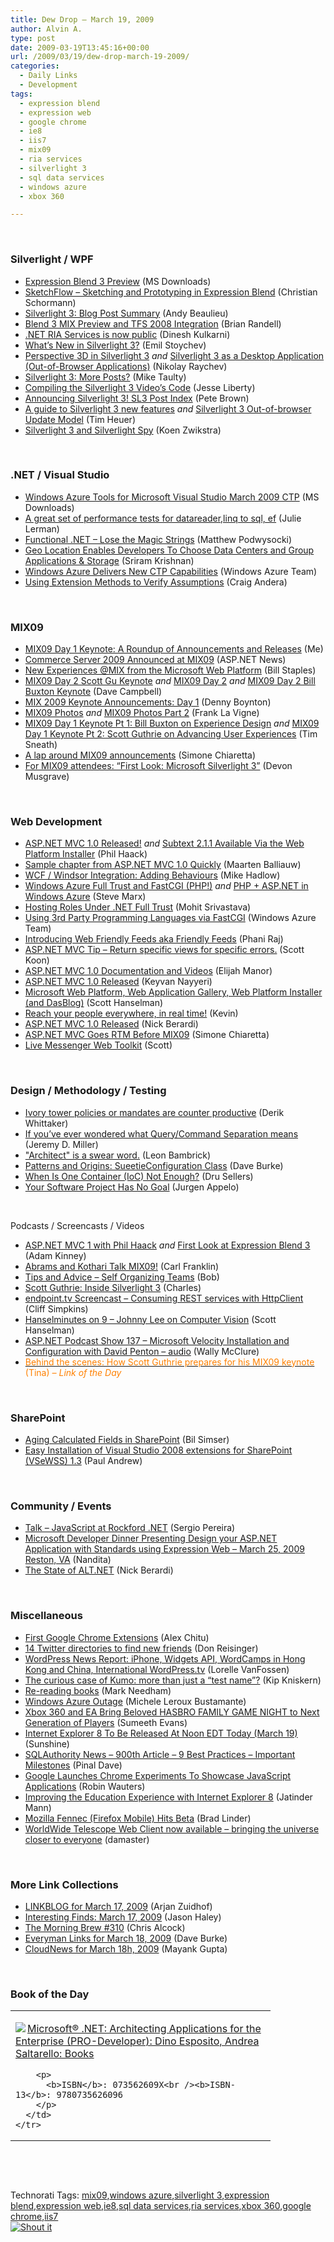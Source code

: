 ```yaml
---
title: Dew Drop – March 19, 2009
author: Alvin A.
type: post
date: 2009-03-19T13:45:16+00:00
url: /2009/03/19/dew-drop-march-19-2009/
categories:
  - Daily Links
  - Development
tags:
  - expression blend
  - expression web
  - google chrome
  - ie8
  - iis7
  - mix09
  - ria services
  - silverlight 3
  - sql data services
  - windows azure
  - xbox 360

---
```

&#160;

### Silverlight / WPF

  * [Expression Blend 3 Preview][1] (MS Downloads)
  * [SketchFlow – Sketching and Prototyping in Expression Blend][2] (Christian Schormann)
  * [Silverlight 3: Blog Post Summary][3] (Andy Beaulieu)
  * [Blend 3 MIX Preview and TFS 2008 Integration][4] (Brian Randell)
  * [.NET RIA Services is now public][5] (Dinesh Kulkarni)
  * [What&#8217;s New in Silverlight 3?][6] (Emil Stoychev)
  * [Perspective 3D in Silverlight 3][7] _and_&#160;[Silverlight 3 as a Desktop Application (Out-of-Browser Applications)][8] (Nikolay Raychev)
  * [Silverlight 3: More Posts?][9] (Mike Taulty)
  * [Compiling the Silverlight 3 Video’s Code][10] (Jesse Liberty)
  * [Announcing Silverlight 3! SL3 Post Index][11] (Pete Brown)
  * [A guide to Silverlight 3 new features][12] _and_&#160;[Silverlight 3 Out-of-browser Update Model][13] (Tim Heuer)
  * [Silverlight 3 and Silverlight Spy][14] (Koen Zwikstra)

&#160;

### .NET / Visual Studio

  * [Windows Azure Tools for Microsoft Visual Studio March 2009 CTP][15] (MS Downloads)
  * [A great set of performance tests for datareader,linq to sql, ef][16] (Julie Lerman)
  * [Functional .NET – Lose the Magic Strings][17] (Matthew Podwysocki)
  * [Geo Location Enables Developers To Choose Data Centers and Group Applications & Storage][18] (Sriram Krishnan)
  * [Windows Azure Delivers New CTP Capabilities][19] (Windows Azure Team)
  * [Using Extension Methods to Verify Assumptions][20] (Craig Andera)

&#160;

### MIX09

  * [MIX09 Day 1 Keynote: A Roundup of Announcements and Releases][21] (Me)
  * [Commerce Server 2009 Announced at MIX09][22] (ASP.NET News)
  * [New Experiences @MIX from the Microsoft Web Platform][23] (Bill Staples)
  * [MIX09 Day 2 Scott Gu Keynote][24] _and_&#160;[MIX09 Day 2][25] _and_&#160;[MIX09 Day 2 Bill Buxton Keynote][26] (Dave Campbell)
  * [MIX 2009 Keynote Announcements: Day 1][27] (Denny Boynton)
  * [MIX09 Photos][28] _and_&#160;[MIX09 Photos Part 2][29] (Frank La Vigne)
  * [MIX09 Day 1 Keynote Pt 1: Bill Buxton on Experience Design][30] _and_&#160;[MIX09 Day 1 Keynote Pt 2: Scott Guthrie on Advancing User Experiences][31] (Tim Sneath)
  * [A lap around MIX09 announcements][32] (Simone Chiaretta)
  * [For MIX09 attendees: “First Look: Microsoft Silverlight 3”][33] (Devon Musgrave)

&#160;

### Web Development

  * [ASP.NET MVC 1.0 Released!][34] _and_&#160;[Subtext 2.1.1 Available Via the Web Platform Installer][35] (Phil Haack)
  * [Sample chapter from ASP.NET MVC 1.0 Quickly][36] (Maarten Balliauw)
  * [WCF / Windsor Integration: Adding Behaviours][37] (Mike Hadlow)
  * [Windows Azure Full Trust and FastCGI (PHP!)][38] _and_&#160;[PHP + ASP.NET in Windows Azure][39] (Steve Marx)
  * [Hosting Roles Under .NET Full Trust][40] (Mohit Srivastava)
  * [Using 3rd Party Programming Languages via FastCGI][41] (Windows Azure Team)
  * [Introducing Web Friendly Feeds aka Friendly Feeds][42] (Phani Raj)
  * [ASP.NET MVC Tip &#8211; Return specific views for specific errors.][43] (Scott Koon)
  * [ASP.NET MVC 1.0 Documentation and Videos][44] (Elijah Manor)
  * [ASP.NET MVC 1.0 Released][45] (Keyvan Nayyeri)
  * [Microsoft Web Platform, Web Application Gallery, Web Platform Installer (and DasBlog)][46] (Scott Hanselman)
  * [Reach your people everywhere, in real time!][47] (Kevin)
  * [ASP.NET MVC 1.0 Released][48] (Nick Berardi)
  * [ASP.NET MVC Goes RTM Before MIX09][49] (Simone Chiaretta)
  * [Live Messenger Web Toolkit][50] (Scott)

&#160;

### Design / Methodology / Testing

  * [Ivory tower policies or mandates are counter productive][51] (Derik Whittaker)
  * [If you&#8217;ve ever wondered what Query/Command Separation means][52] (Jeremy D. Miller)
  * ["Architect" is a swear word.][53] (Leon Bambrick)
  * [Patterns and Origins: SueetieConfiguration Class][54] (Dave Burke)
  * [When Is One Container (IoC) Not Enough?][55] (Dru Sellers)
  * [Your Software Project Has No Goal][56] (Jurgen Appelo)

&#160;

Podcasts / Screencasts / Videos

  * [ASP.NET MVC 1 with Phil Haack][57] _and_&#160;[First Look at Expression Blend 3][58] (Adam Kinney)
  * [Abrams and Kothari Talk MIX09!][59] (Carl Franklin)
  * [Tips and Advice &#8211; Self Organizing Teams][60] (Bob)
  * [Scott Guthrie: Inside Silverlight 3][61] (Charles)
  * [endpoint.tv Screencast &#8211; Consuming REST services with HttpClient][62] (Cliff Simpkins)
  * [Hanselminutes on 9 &#8211; Johnny Lee on Computer Vision][63] (Scott Hanselman)
  * [ASP.NET Podcast Show 137 &#8211; Microsoft Velocity Installation and Configuration with David Penton &#8211; audio][64] (Wally McClure)
  * [<font color="#ff8000">Behind the scenes: How Scott Guthrie prepares for his MIX09 keynote</font>][65] <font color="#ff8000">(Tina)<em> – Link of the Day</em></font>

&#160;

### SharePoint

  * [Aging Calculated Fields in SharePoint][66] (Bil Simser)
  * [Easy Installation of Visual Studio 2008 extensions for SharePoint (VSeWSS) 1.3][67] (Paul Andrew)

&#160;

### Community / Events

  * [Talk &#8211; JavaScript at Rockford .NET][68] (Sergio Pereira)
  * [Microsoft Developer Dinner Presenting Design your ASP.NET Application with Standards using Expression Web &#8211; March 25, 2009 Reston, VA][69] (Nandita)
  * [The State of ALT.NET][70] (Nick Berardi)

&#160;

### Miscellaneous

  * [First Google Chrome Extensions][71] (Alex Chitu)
  * [14 Twitter directories to find new friends][72] (Don Reisinger)
  * [WordPress News Report: iPhone, Widgets API, WordCamps in Hong Kong and China, International WordPress.tv][73] (Lorelle VanFossen)
  * [The curious case of Kumo: more than just a “test name”?][74] (Kip Kniskern)
  * [Re-reading books][75] (Mark Needham)
  * [Windows Azure Outage][76] (Michele Leroux Bustamante)
  * [Xbox 360 and EA Bring Beloved HASBRO FAMILY GAME NIGHT to Next Generation of Players][77] (Sumeeth Evans)
  * [Internet Explorer 8 To Be Released At Noon EDT Today (March 19)][78] (Sunshine)
  * [SQLAuthority News &#8211; 900th Article &#8211; 9 Best Practices &#8211; Important Milestones][79] (Pinal Dave)
  * [Google Launches Chrome Experiments To Showcase JavaScript Applications][80] (Robin Wauters)
  * [Improving the Education Experience with Internet Explorer 8][81] (Jatinder Mann)
  * [Mozilla Fennec (Firefox Mobile) Hits Beta][82] (Brad Linder)
  * [WorldWide Telescope Web Client now available – bringing the universe closer to everyone][83] (damaster)

&#160;

### More Link Collections

  * [LINKBLOG for March 17, 2009][84] (Arjan Zuidhof)
  * [Interesting Finds: March 17, 2009][85] (Jason Haley)
  * [The Morning Brew #310][86] (Chris Alcock)
  * [Everyman Links for March 18, 2009][87] (Dave Burke)
  * [CloudNews for March 18h, 2009][88] (Mayank Gupta)

&#160;

### Book of the Day

<div style="padding-bottom: 0px; margin: 0px; padding-left: 0px; padding-right: 0px; display: inline; float: none; padding-top: 0px" id="scid:7dc1bd33-94bd-46fd-a20b-0131235bcd47:7e70357c-5879-4f66-b4e7-35c772b198ad" class="wlWriterSmartContent">
  <table cellspacing="0" cellpadding="2" width="400" border="0" unselectable="on">
    <tr>
      <td valign="top" width="400">
        <p>
          <a title="Microsoft&reg; .NET: Architecting Applications for the Enterprise (PRO-Developer): Dino Esposito, Andrea Saltarello: Books" href="http://www.amazon.com/exec/obidos/ASIN/073562609X/alvinashcraft-20"><img data-recalc-dims="1" decoding="async" src="https://i0.wp.com/images.amazon.com/images/P/073562609X.01.MZZZZZZZ.jpg?w=660" border="0" align="left" style="float:left" />Microsoft&reg; .NET: Architecting Applications for the Enterprise (PRO-Developer): Dino Esposito, Andrea Saltarello: Books</a>
        </p>
        
        <p>
          <b>ISBN</b>: 073562609X<br /><b>ISBN-13</b>: 9780735626096
        </p>
      </td>
    </tr>
  </table>
</div>

&#160;

<div style="padding-bottom: 0px; margin: 0px; padding-left: 0px; padding-right: 0px; display: inline; float: none; padding-top: 0px" id="scid:C16BAC14-9A3D-4c50-9394-FBFEF7A93539:b818938f-4932-40e2-8f79-92cd89d5490b" class="wlWriterSmartContent">
  <!--dotnetkickit-->
</div>

&#160;

<div style="padding-bottom: 0px; margin: 0px; padding-left: 0px; padding-right: 0px; display: inline; float: none; padding-top: 0px" id="scid:0767317B-992E-4b12-91E0-4F059A8CECA8:37929fe2-c753-4496-8d68-949284d59a94" class="wlWriterSmartContent">
  Technorati Tags: <a href="http://technorati.com/tags/mix09" rel="tag">mix09</a>,<a href="http://technorati.com/tags/windows+azure" rel="tag">windows azure</a>,<a href="http://technorati.com/tags/silverlight+3" rel="tag">silverlight 3</a>,<a href="http://technorati.com/tags/expression+blend" rel="tag">expression blend</a>,<a href="http://technorati.com/tags/expression+web" rel="tag">expression web</a>,<a href="http://technorati.com/tags/ie8" rel="tag">ie8</a>,<a href="http://technorati.com/tags/sql+data+services" rel="tag">sql data services</a>,<a href="http://technorati.com/tags/ria+services" rel="tag">ria services</a>,<a href="http://technorati.com/tags/xbox+360" rel="tag">xbox 360</a>,<a href="http://technorati.com/tags/google+chrome" rel="tag">google chrome</a>,<a href="http://technorati.com/tags/iis7" rel="tag">iis7</a>
</div>

<div class="wlWriterHeaderFooter" style="margin:0px; padding:0px 0px 0px 0px;">
  <div class="shoutIt">
    <a rev="vote-for" href="http://dotnetshoutout.com/Submit?url=http%3a%2f%2fwww.alvinashcraft.com%2f2009%2f03%2f19%2fdew-drop-march-19-2009%2f&title=Dew+Drop+-+March+19%2c+2009"><img decoding="async" alt="Shout it" src="http://dotnetshoutout.com/image.axd?url=https://morningdew-bpc6g3a0fgaxdxcu.eastus2-01.azurewebsites.net/2009/03/19/dew-drop-march-19-2009/" style="border:0px" /></a>
  </div>
</div>

 [1]: http://feedproxy.google.com/~r/MicrosoftDownloadCenter/~3/CoCWIcxIgGs/details.aspx
 [2]: http://electricbeach.org/?p=145
 [3]: http://www.andybeaulieu.com/Default.aspx?tabid=67&EntryID=148
 [4]: http://www.pluralsight.com/community/blogs/brian/archive/2009/03/18/blend-3-mix-preview-and-tfs-2008-integration.aspx
 [5]: http://blogs.msdn.com/dinesh.kulkarni/archive/2009/03/18/net-ria-services-is-now-public.aspx
 [6]: http://feedproxy.google.com/~r/silverlightshow/~3/SCsRNIVKDQQ/What-s-New-in-Silverlight-3.aspx
 [7]: http://feedproxy.google.com/~r/silverlightshow/~3/QnTi--inZVM/Perspective-3D-in-Silverlight-3.aspx
 [8]: http://feedproxy.google.com/~r/silverlightshow/~3/MxC9277IFes/Silverlight-3-as-a-Desktop-Application-Out-of-Browser-Applications.aspx
 [9]: http://mtaulty.com/CommunityServer/blogs/mike_taultys_blog/archive/2009/03/18/silverlight-3-more-posts.aspx
 [10]: http://feedproxy.google.com/~r/JesseLiberty-SilverlightGeek/~3/0cJy-EtbPGI/compiling-the-silverlight-3-video-s-code.aspx
 [11]: http://feedproxy.google.com/~r/PeteBrown/~3/sb9xjnDUM8I/Announcing-Silverlight-3_2100_-SL3-Post-Index.aspx
 [12]: http://feeds.timheuer.com/~r/timheuer/~3/mYJseCOyq4c/silverlight-3-whats-new-a-guide.aspx
 [13]: http://feeds.timheuer.com/~r/timheuer/~3/RT2DRVIBpmE/silverlight-3-offline-update-framework.aspx
 [14]: http://firstfloorsoftware.com/blog/silverlight-3-and-silverlight-spy/
 [15]: http://feedproxy.google.com/~r/MicrosoftDownloadCenter/~3/HqqpTjYvaOc/details.aspx
 [16]: http://www.thedatafarm.com/blog/2009/03/19/AGreatSetOfPerformanceTestsForDatareaderlinqToSqlEf.aspx
 [17]: http://feedproxy.google.com/~r/MatthewPodwysockisBlog/~3/pevxcYlyArY/functional-net-lose-the-magic-strings.aspx
 [18]: http://blogs.msdn.com/windowsazure/archive/2009/03/18/geo-location-enables-developers-to-choose-data-centers-and-group-applications-storage.aspx
 [19]: http://blogs.msdn.com/windowsazure/archive/2009/03/18/windows-azure-delivers-new-ctp-capabilities.aspx
 [20]: http://www.pluralsight.com/community/blogs/craig/archive/2009/03/18/using-extension-methods-to-verify-assumptions.aspx
 [21]: http://feeds.dzone.com/~r/zones/dotnet/~3/GQ1P6ps6Jp4/mix09-day-1-keynote-roundup
 [22]: http://weblogs.asp.net/aspnet-whatsnew/archive/2009/03/18/commerce-server-2009-announced-at-mix09.aspx
 [23]: http://blogs.iis.net/bills/archive/2009/03/18/new-experiences-mix-from-the-microsoft-web-platform.aspx
 [24]: http://geekswithblogs.net/WynApseTechnicalMusings/archive/2009/03/18/130205.aspx
 [25]: http://geekswithblogs.net/WynApseTechnicalMusings/archive/2009/03/18/130189.aspx
 [26]: http://geekswithblogs.net/WynApseTechnicalMusings/archive/2009/03/18/130199.aspx
 [27]: http://feedproxy.google.com/~r/DennyBoynton/~3/QOxeDvrSBZU/post.aspx
 [28]: http://franksworld.com/blog/archive/2009/03/19/11388.aspx
 [29]: http://franksworld.com/blog/archive/2009/03/19/11389.aspx
 [30]: http://blogs.msdn.com/tims/archive/2009/03/18/mix09-day-1-keynote-pt-1-bill-buxton-on-experience-design.aspx
 [31]: http://blogs.msdn.com/tims/archive/2009/03/18/mix09-day-1-keynote-pt-2-scott-guthrie-on-advancing-user-experiences.aspx
 [32]: http://feedproxy.google.com/~r/Codeclimber/~3/Y9JPKehVwVc/a-lap-around-mix09-announcements.aspx
 [33]: http://blogs.msdn.com/microsoft_press/archive/2009/03/16/for-mix09-attendees-first-look-microsoft-silverlight-3.aspx
 [34]: http://haacked.com/archive/2009/03/18/aspnet-mvc-rtw.aspx
 [35]: http://haacked.com/archive/2009/03/18/subtext-in-the-web-pi.aspx
 [36]: http://blog.maartenballiauw.be/post.aspx?id=20c8b38d-352d-4aee-bd35-1ebffd24953a
 [37]: http://feedproxy.google.com/~r/CodeRant/~3/DUCHk-OZ0lE/wcf-windsor-integration-adding.html
 [38]: http://blog.smarx.com/posts/windows-azure-full-trust-and-fastcgi-php
 [39]: http://blog.smarx.com/posts/php-asp-net-in-windows-azure
 [40]: http://blogs.msdn.com/windowsazure/archive/2009/03/18/hosting-roles-under-net-full-trust.aspx
 [41]: http://blogs.msdn.com/windowsazure/archive/2009/03/18/using-3rd-party-programming-languages-via-fastcgi.aspx
 [42]: http://blogs.msdn.com/phaniraj/archive/2009/03/18/introducing-web-friendly-feeds-aka-friendly-feeds.aspx
 [43]: http://www.lazycoder.com/weblog/2009/03/18/aspnet-mvc-tip-return-specific-views-for-specific-errors/
 [44]: http://webdevdotnet.blogspot.com/2009/03/aspnet-mvc-10-documenation-and-videos.html
 [45]: http://nayyeri.net/blog/asp-net-mvc-1-0-released/
 [46]: http://feedproxy.google.com/~r/ScottHanselman/~3/g5VDWaT72CE/MicrosoftWebPlatformWebApplicationGalleryWebPlatformInstallerAndDasBlog.aspx
 [47]: http://dev.live.com/blogs/devlive/archive/2009/03/18/481.aspx
 [48]: http://www.coderjournal.com/2009/03/aspnet-mvc-10-released/
 [49]: http://feeds.dzone.com/~r/zones/dotnet/~3/c92e6yZILpA/aspnet-mvc-goes-rtm-mix09
 [50]: http://feedproxy.google.com/~r/liveside/~3/fQU5XFYmdck/live-messenger-web-toolkit.aspx
 [51]: http://feedproxy.google.com/~r/Devlicious/~3/je_V58RWfM8/ivory-tower-policies-or-mandates-are-counter-productive.aspx
 [52]: http://feedproxy.google.com/~r/CodeBetter/~3/orhKskaaGlM/if-you-ve-ever-wondered-what-query-command-separation-means.aspx
 [53]: http://www.secretgeek.net/define_architect.asp
 [54]: http://feedproxy.google.com/~r/DaveBurke/~3/oL92ldorMso/post.aspx
 [55]: http://codebetter.com/blogs/dru.sellers/archive/2009/03/18/when-is-one-container-ioc-not-enough.aspx
 [56]: http://feedproxy.google.com/~r/noop/~3/JVCuXyEnSrY/your-software-project-has-no-goal.html
 [57]: http://channel9.msdn.com/shows/Continuum/ASPNET-MVC-1-with-Phil-Haack/
 [58]: http://channel9.msdn.com/shows/Continuum/First-Look-at-Expression-Blend-3/
 [59]: http://www.dotnetrocks.com/default.aspx?ShowNum=430
 [60]: http://agiletoolkit.libsyn.com/index.php?post_id=444904#
 [61]: http://channel9.msdn.com/posts/Charles/Scott-Guthrie-Inside-Silverlight-3/
 [62]: http://channel9.msdn.com/shows/Endpoint/endpointtv-Screencast-Consuming-REST-services-with-HttpClient/
 [63]: http://channel9.msdn.com/posts/Glucose/Hanselminutes-on-9-Johnny-Lee-on-Computer-Vision/
 [64]: http://aspnetpodcast.com/CS11/blogs/asp.net_podcast/archive/2009/03/18/asp-net-podcast-show-137-install-and-configuration-of-microsoft-velocity.aspx
 [65]: http://channel9.msdn.com/posts/Dan/Behind-the-scenes-How-Scott-Guthrie-prepares-for-his-MIX09-keynote/
 [66]: http://feedproxy.google.com/~r/sharepointmvpblogs/~3/FCfdnMdlXfo/aging-calculated-fields-in-sharepoint.aspx
 [67]: http://blogs.msdn.com/pandrew/archive/2009/03/18/easy-installation-of-visual-studio-2008-extensions-for-sharepoint-vsewss-1-3.aspx
 [68]: http://feedproxy.google.com/~r/Devlicious/~3/_mxDycQNBSU/talk-javascript-at-rockford-net.aspx
 [69]: http://blogs.msdn.com/publicsector/archive/2009/03/18/microsoft-developer-dinner-presenting-design-your-asp-net-application-with-standards-using-expression-web-march-25-2009-reston-va.aspx
 [70]: http://www.coderjournal.com/2009/03/the-state-of-altnet/
 [71]: http://googlesystem.blogspot.com/2009/03/first-google-chrome-extensions.html
 [72]: http://feedproxy.google.com/~r/webware/~3/9rRw8Iw0HEo/8301-17939_109-10199077-2.html
 [73]: http://lorelle.wordpress.com/2009/03/19/wordpress-news-report-iphone-widgets-api-wordcamps-in-hong-kong-and-china-international-wordpresstv/
 [74]: http://feedproxy.google.com/~r/liveside/~3/BOEZijhU2Oo/the-curious-case-of-kumo-more-than-just-a-test-name.aspx
 [75]: http://feedproxy.google.com/~r/MarkNeedham/~3/_ifQcO_y2Pw/
 [76]: http://feedproxy.google.com/~r/dasblonde/~3/fsvlkHNQZVw/WindowsAzureOutage.aspx
 [77]: http://feeds.bink.nu/~r/binkdotnu/~3/ODMH3UEzboo/xbox-360-and-ea-bring-beloved-hasbro-family-game-night-to-next-generation-of-players.aspx
 [78]: http://feedproxy.google.com/~r/liveside/~3/pMVsgWJDlh8/internet-explorer-8-to-be-released-at-noon-edt-today-march-19.aspx
 [79]: http://blog.sqlauthority.com/2009/03/19/sqlauthority-news-900th-article-9-best-practices-important-milestones/
 [80]: http://feedproxy.google.com/~r/Techcrunch/~3/3dbeUSyOJJ8/
 [81]: http://blogs.msdn.com/ie/archive/2009/03/18/improving-the-education-experience-with-internet-explorer-8.aspx
 [82]: http://www.downloadsquad.com/2009/03/18/mozilla-fennec-firefox-mobile-hits-beta/
 [83]: http://feedproxy.google.com/~r/liveside/~3/ivM8CB589jE/worldwide-telescope-web-client-now-available-bringing-the-universe-closer-to-everyone.aspx
 [84]: http://www.arjansworld.com/2009/03/18/linkblog-for-march-17-2009-2/
 [85]: http://jasonhaley.com/blog/archive/2009/03/18/143056.aspx
 [86]: http://feedproxy.google.com/~r/ReflectivePerspective/~3/QgjWwFfmlzo/
 [87]: http://feedproxy.google.com/~r/DaveBurke/~3/uB4S8z2Mc3o/post.aspx
 [88]: http://feedproxy.google.com/~r/CloudAve/~3/8GL6KLmL9oE/cloudnews-for-march-18h-2009